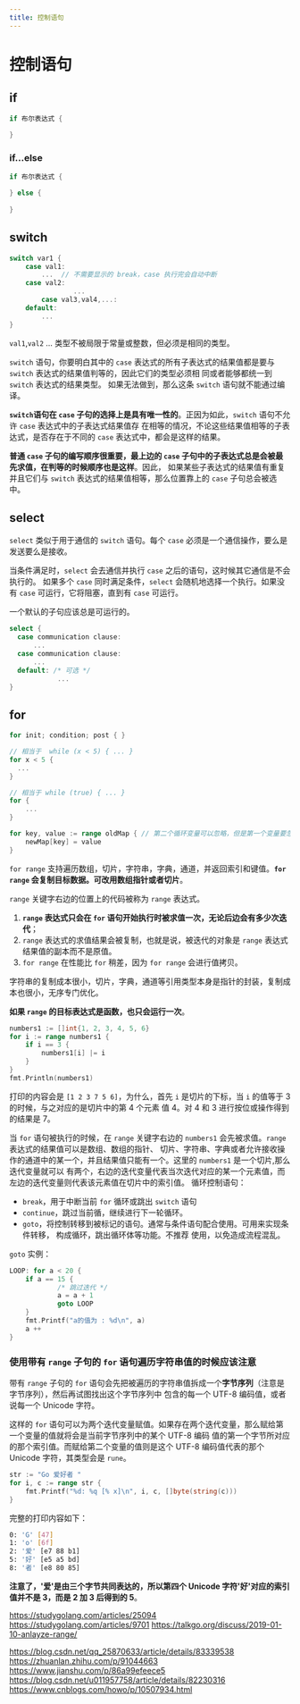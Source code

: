 ```yaml
---
title: 控制语句
---
```

# 控制语句
## if
```go
if 布尔表达式 {
   
}
```
### if...else

```go
if 布尔表达式 {
   
} else {
  
}
```

## switch
```go
switch var1 {
    case val1:
        ...  // 不需要显示的 break，case 执行完会自动中断
    case val2:
				...
		case val3,val4,...:		
    default:
        ...
}
```
`val1`,`val2` ... 类型不被局限于常量或整数，但必须是相同的类型。

`switch` 语句，你要明白其中的 `case` 表达式的所有子表达式的结果值都是要与 `switch` 表达式的结果值判等的，因此它们的类型必须相
同或者能够都统一到 `switch` 表达式的结果类型。
如果无法做到，那么这条 `switch` 语句就不能通过编译。

**`switch`语句在 `case` 子句的选择上是具有唯一性的**。正因为如此，`switch` 语句不允许 `case` 表达式中的子表达式结果值存
在相等的情况，不论这些结果值相等的子表达式，是否存在于不同的 `case` 表达式中，都会是这样的结果。

**普通 `case` 子句的编写顺序很重要，最上边的 `case` 子句中的子表达式总是会被最先求值，在判等的时候顺序也是这样**。因此，
如果某些子表达式的结果值有重复并且它们与 `switch` 表达式的结果值相等，那么位置靠上的 `case` 子句总会被选中。

## select
`select` 类似于用于通信的 `switch` 语句。每个 `case` 必须是一个通信操作，要么是发送要么是接收。

当条件满足时，`select` 会去通信并执行 `case` 之后的语句，这时候其它通信是不会执行的。
如果多个 `case` 同时满足条件，`select` 会随机地选择一个执行。如果没有 `case` 可运行，它将阻塞，直到有 `case` 可运行。

一个默认的子句应该总是可运行的。

```go
select {
  case communication clause:
      ...     
  case communication clause:
      ... 
  default: /* 可选 */
			... 
}			
```

## for
```go
for init; condition; post { }

// 相当于  while (x < 5) { ... }
for x < 5 {
  ...
}

// 相当于 while (true) { ... }
for {
	...
}

for key, value := range oldMap { // 第二个循环变量可以忽略，但是第一个变量要忽略可以使用空标识符 _ 代替
    newMap[key] = value
}
```
`for range` 支持遍历数组，切片，字符串，字典，通道，并返回索引和键值。**`for range` 会复制目标数据。可改用数组指针或者切片**。

`range` 关键字右边的位置上的代码被称为 `range` 表达式。
1. **`range` 表达式只会在 `for` 语句开始执行时被求值一次，无论后边会有多少次迭代**；
2. `range` 表达式的求值结果会被复制，也就是说，被迭代的对象是 `range` 表达式结果值的副本而不是原值。
3. `for range` 在性能比 `for` 稍差，因为 `for range` 会进行值拷贝。

字符串的复制成本很小，切片，字典，通道等引用类型本身是指针的封装，复制成本也很小，无序专门优化。

**如果 `range` 的目标表达式是函数，也只会运行一次**。

```go
numbers1 := []int{1, 2, 3, 4, 5, 6}
for i := range numbers1 {
    if i == 3 {
        numbers1[i] |= i
    }
}
fmt.Println(numbers1)
```
打印的内容会是 `[1 2 3 7 5 6]`，为什么，首先 `i` 是切片的下标，当 `i` 的值等于 3 的时候，与之对应的是切片中的第 4 个元素
值 4。对 4 和 3 进行按位或操作得到的结果是 7。

当 `for` 语句被执行的时候，在 `range` 关键字右边的 `numbers1` 会先被求值。`range` 表达式的结果值可以是数组、数组的指针、
切片、字符串、字典或者允许接收操作的通道中的某一个，并且结果值只能有一个。这里的 `numbers1` 是一个切片,那么迭代变量就可以
有两个，右边的迭代变量代表当次迭代对应的某一个元素值，而左边的迭代变量则代表该元素值在切片中的索引值。
循环控制语句：
- `break`，用于中断当前 `for` 循环或跳出 `switch` 语句
- `continue`，跳过当前循，继续进行下一轮循环。
- `goto`，将控制转移到被标记的语句。通常与条件语句配合使用。可用来实现条件转移， 构成循环，跳出循环体等功能。不推荐
使用，以免造成流程混乱。

`goto` 实例：
```go
LOOP: for a < 20 {
	if a == 15 {
			/* 跳过迭代 */
			a = a + 1
			goto LOOP
	}
	fmt.Printf("a的值为 : %d\n", a)
	a ++  
}  
```

### 使用带有 `range` 子句的 `for` 语句遍历字符串值的时候应该注意
带有 `range` 子句的 `for` 语句会先把被遍历的字符串值拆成一个**字节序列**（注意是字节序列），然后再试图找出这个字节序列中
包含的每一个 UTF-8 编码值，或者说每一个 Unicode 字符。

这样的 `for` 语句可以为两个迭代变量赋值。如果存在两个迭代变量，那么赋给第一个变量的值就将会是当前字节序列中的某个 UTF-8 编码
值的第一个字节所对应的那个索引值。而赋给第二个变量的值则是这个 UTF-8 编码值代表的那个 Unicode 字符，其类型会是 `rune`。

```go
str := "Go 爱好者 "
for i, c := range str {
    fmt.Printf("%d: %q [% x]\n", i, c, []byte(string(c)))
}
```
完整的打印内容如下：
```bash
0: 'G' [47]
1: 'o' [6f]
2: '爱' [e7 88 b1]
5: '好' [e5 a5 bd]
8: '者' [e8 80 85]
```

**注意了，'爱'是由三个字节共同表达的，所以第四个 Unicode 字符'好'对应的索引值并不是 3，而是 2 加 3 后得到的 5**。

https://studygolang.com/articles/25094
https://studygolang.com/articles/9701
https://talkgo.org/discuss/2019-01-10-anlayze-range/

https://blog.csdn.net/qq_25870633/article/details/83339538
https://zhuanlan.zhihu.com/p/91044663
https://www.jianshu.com/p/86a99efeece5
https://blog.csdn.net/u011957758/article/details/82230316
https://www.cnblogs.com/howo/p/10507934.html